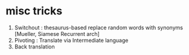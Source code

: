 
# misc tricks

1. Switchout : thesaurus-based replace random words with synonyms [Mueller, Siamese Recurrent arch]
2. Pivoting : Translate via Intermediate language
3. Back translation
